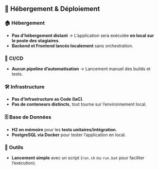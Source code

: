 ## 🚀 Hébergement & Déploiement  

### 🏠 Hébergement  
- **Pas d’hébergement distant** → L’application sera exécutée **en local sur le poste des stagiaires**.  
- **Backend et Frontend lancés localement** sans orchestration.  

### 🔄 CI/CD  
- **Aucun pipeline d’automatisation** → Lancement manuel des builds et tests.  

### 🛠️ Infrastructure  
- **Pas d’Infrastructure as Code (IaC)**.  
- **Pas de conteneurs distincts**, tout tourne sur l’environnement local.  

### 🗄️ Base de Données  
- **H2 en mémoire** pour les **tests unitaires/intégration**.  
- **PostgreSQL via Docker** pour tester l’application en local.  

### 🔧 Outils  
- **Lancement simple** avec un script (`run.sh` ou `run.bat` pour faciliter l’exécution).  
